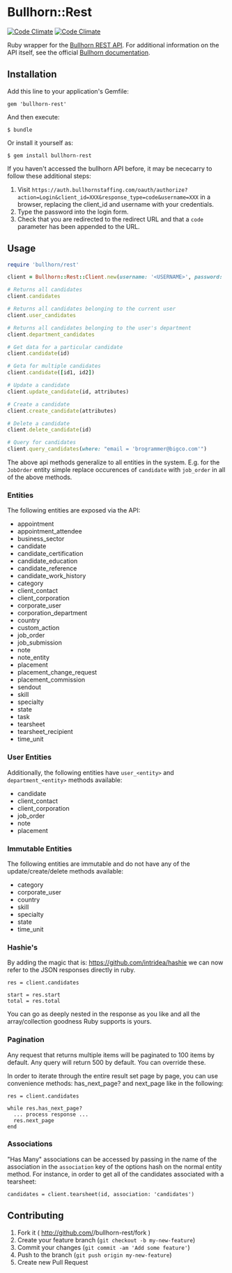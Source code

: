 # Bullhorn::Rest

[![Code Climate](https://codeclimate.com/github/MrMattWright/bullhorn-rest.png)](https://codeclimate.com/github/MrMattWright/bullhorn-rest)
[![Code Climate](https://codeclimate.com/github/MrMattWright/bullhorn-rest/coverage.png)](https://codeclimate.com/github/MrMattWright/bullhorn-rest)


Ruby wrapper for the [Bullhorn REST API](http://developer.bullhorn.com/articles/getting_started). For additional information on the API itself, see the official [Bullhorn documentation](http://developer.bullhorn.com/documentation).

## Installation

Add this line to your application's Gemfile:

    gem 'bullhorn-rest'

And then execute:

    $ bundle

Or install it yourself as:

    $ gem install bullhorn-rest

If you haven't accessed the bullhorn API before, it may be nececarry to follow these additional steps:

1. Visit `https://auth.bullhornstaffing.com/oauth/authorize?action=Login&client_id=XXX&response_type=code&username=XXX` in a browser, replacing the client_id and username with your credentials.
2. Type the password into the login form.
3. Check that you are redirected to the redirect URL and that a `code` parameter has been appended to the URL.

## Usage

```ruby
require 'bullhorn/rest'

client = Bullhorn::Rest::Client.new(username: '<USERNAME>', password: '<PASSWORD>', client_id: '<CLIENT_ID>', client_secret: '<CLIENT_SECRET>')

# Returns all candidates
client.candidates

# Returns all candidates belonging to the current user
client.user_candidates

# Returns all candidates belonging to the user's department
client.department_candidates

# Get data for a particular candidate
client.candidate(id)

# Geta for multiple candidates
client.candidate([id1, id2])

# Update a candidate
client.update_candidate(id, attributes)

# Create a candidate
client.create_candidate(attributes)

# Delete a candidate
client.delete_candidate(id)

# Query for candidates
client.query_candidates(where: "email = 'brogrammer@bigco.com'")
```

The above api methods generalize to all entities in the system. E.g. for the `JobOrder` entity simple replace occurences of `candidate` with `job_order` in all of the above methods.

### Entities

The following entities are exposed via the API:

* appointment
* appointment_attendee
* business_sector
* candidate
* candidate_certification
* candidate_education
* candidate_reference
* candidate_work_history
* category
* client_contact
* client_corporation
* corporate_user
* corporation_department
* country
* custom_action
* job_order
* job_submission
* note
* note_entity
* placement
* placement_change_request
* placement_commission
* sendout
* skill
* specialty
* state
* task
* tearsheet
* tearsheet_recipient
* time_unit

### User Entities

Additionally, the following entities have `user_<entity>` and `department_<entity>` methods available:

* candidate
* client_contact
* client_corporation
* job_order
* note
* placement

### Immutable Entities

The following entities are immutable and do not have any of the update/create/delete methods available:

* category
* corporate_user
* country
* skill
* specialty
* state
* time_unit

### Hashie's
By adding the magic that is: https://github.com/intridea/hashie we can now refer to the JSON responses directly in ruby. 
```
res = client.candidates 

start = res.start
total = res.total
```
You can go as deeply nested in the response as you like and all the array/collection goodness Ruby supports is yours. 

### Pagination

Any request that returns multiple items will be paginated to 100 items by default. Any query will return 500 by default. You can override these. 

In order to iterate through the entire result set page by page, you can use convenience methods: has_next_page? and next_page like in the following:
```
res = client.candidates 

while res.has_next_page?
  ... process response ...
  res.next_page
end
```
### Associations

"Has Many" associations can be accessed by passing in the name of the association in the `association` key of the options hash on the normal entity method. For instance, in order to get all of the candidates associated with a tearsheet:

```
candidates = client.tearsheet(id, association: 'candidates')
```

## Contributing

1. Fork it ( http://github.com/<my-github-username>/bullhorn-rest/fork )
2. Create your feature branch (`git checkout -b my-new-feature`)
3. Commit your changes (`git commit -am 'Add some feature'`)
4. Push to the branch (`git push origin my-new-feature`)
5. Create new Pull Request
